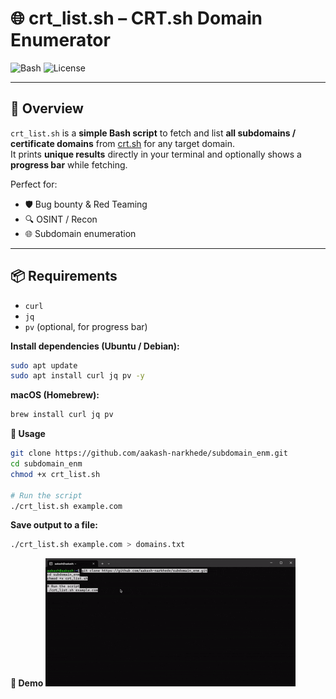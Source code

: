 # 🌐 crt_list.sh – CRT.sh Domain Enumerator

![Bash](https://img.shields.io/badge/Language-Bash-yellow?logo=gnu-bash&style=flat-square)
![License](https://img.shields.io/badge/License-MIT-blue?style=flat-square)

---

## 🚀 Overview

`crt_list.sh` is a **simple Bash script** to fetch and list **all subdomains / certificate domains** from [crt.sh](https://crt.sh/) for any target domain.  
It prints **unique results** directly in your terminal and optionally shows a **progress bar** while fetching.

Perfect for:  
- 🛡️ Bug bounty & Red Teaming  
- 🔍 OSINT / Recon  
- 🌐 Subdomain enumeration  

---

## 📦 Requirements

- `curl`  
- `jq`  
- `pv` (optional, for progress bar)  

**Install dependencies (Ubuntu / Debian):**
```bash
sudo apt update
sudo apt install curl jq pv -y
```
**macOS (Homebrew):**
```bash
brew install curl jq pv
```
**🏃 Usage**
```bash
git clone https://github.com/aakash-narkhede/subdomain_enm.git
cd subdomain_enm
chmod +x crt_list.sh

# Run the script
./crt_list.sh example.com
```
**Save output to a file:**
```bash
./crt_list.sh example.com > domains.txt
```
**🎨 Demo**
![Demo](./demo.gif)
